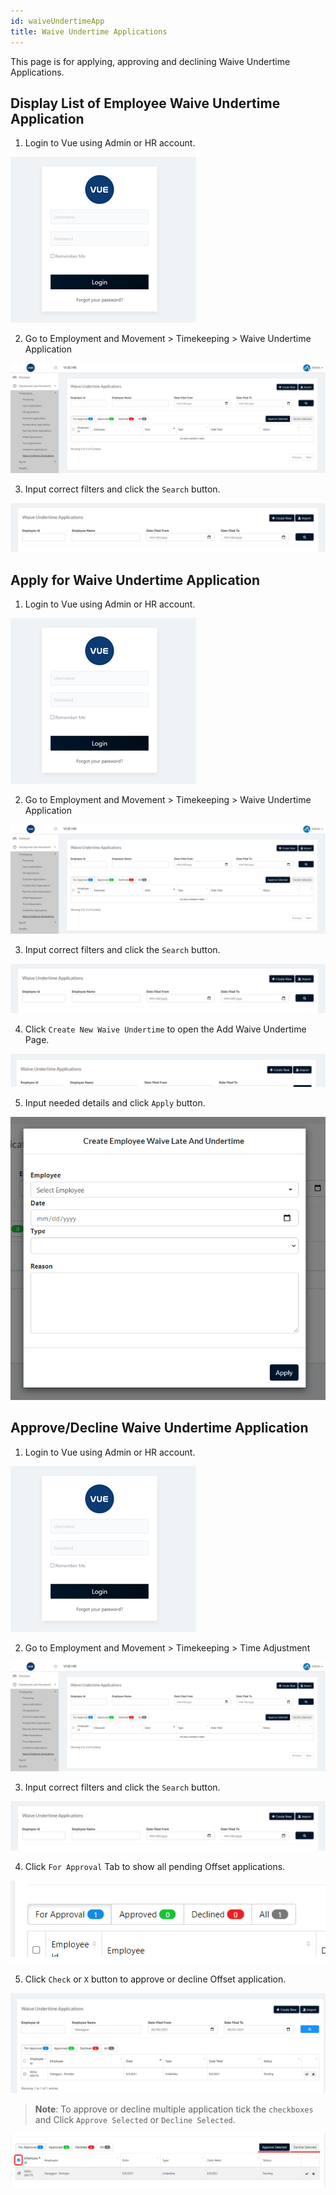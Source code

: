 ```yaml
---
id: waiveUndertimeApp
title: Waive Undertime Applications
---
```

This page is for applying, approving and declining Waive Undertime Applications.

## Display List of Employee Waive Undertime Application
1. Login to Vue using Admin or HR account. 

![alt-text](assets/Picture2.png)

2. Go to Employment and Movement > Timekeeping > Waive Undertime Application

![alt-text](assets/waive/1.png)

3. Input correct filters and click the `Search` button.

![alt-text](assets/waive/2.png)

## Apply for Waive Undertime Application
1. Login to Vue using Admin or HR account. 

![alt-text](assets/Picture2.png)

2. Go to Employment and Movement > Timekeeping > Waive Undertime Application

![alt-text](assets/waive/1.png)

3. Input correct filters and click the `Search` button.

![alt-text](assets/waive/2.png)

4. Click `Create New Waive Undertime` to open the Add Waive Undertime Page.

![alt-text](assets/waive/3.png)

5. Input needed details and click `Apply` button.

![alt-text](assets/waive/4.png)

## Approve/Decline Waive Undertime Application

1. Login to Vue using Admin or HR account. 

![alt-text](assets/Picture2.png)

2. Go to Employment and Movement > Timekeeping > Time Adjustment

![alt-text](assets/waive/1.png)

3. Input correct filters and click the `Search` button.

![alt-text](assets/waive/2.png)

4. Click `For Approval` Tab to show all pending Offset applications.

![alt-text](assets/waive/5.png)

5. Click `Check` or `X` button to approve or decline Offset application.

![alt-text](assets/waive/6.png)


> **Note**: To approve or decline multiple application tick the `checkboxes` and Click `Approve Selected` or `Decline Selected`.

![alt-text](assets/waive/7.png)